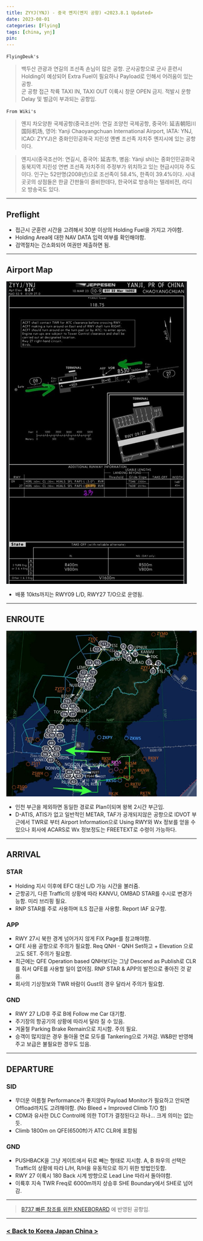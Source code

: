 ```yaml
---
title: ZYYJ(YNJ) - 중국 옌지(옌지 공항) <2023.8.1 Updated>
date: 2023-08-01
categories: [Flying]
tags: [china, ynj]
pin:
---
```


`FlyingDeuk's`
> 백두산 관광과 연길의 조선족 손님이 많은 공항. 군사공항으로 군사 훈련시 Holding이 예상되어 Extra Fuel이 필요하나 Payload로 인해서 어려움이 있는 공항. <br>
군 공항 접근 착륙 TAXI IN, TAXI OUT 이륙시 창문 OPEN 금지. 적발시 운항 Delay 및 벌금이 부과되는 공항임. 

`From Wiki's`
> 옌지 차오양촨 국제공항(중국조선어: 연길 조양천 국제공항, 중국어: 延吉朝阳川国际机场, 영어: Yanji Chaoyangchuan International Airport, IATA: YNJ, ICAO: ZYYJ)은 중화인민공화국 지린성 옌볜 조선족 자치주 옌지시에 있는 공항이다.

> 옌지시(중국조선어: 연길시, 중국어: 延吉市, 병음: Yánjí shì)는 중화인민공화국 동북지역 지린성 연변 조선족 자치주의 주정부가 위치하고 있는 현급시이자 주도이다. 인구는 52만명(2008년)으로 조선족이 58.4%, 한족이 39.4%이다. 시내 곳곳의 상점들은 한글 간판들이 즐비한데다, 한국어로 방송하는 텔레비전, 라디오 방송국도 있다.

--------

## Preflight
- 접근시 군훈련 시간을 고려해서 30분 이상의 Holding Fuel을 가지고 가야함. 
- Holding Area에 대한 NAV DATA 입력 여부를 확인해야함. 
- 검역절차는 간소화되어 여권만 제출하면 됨. 


---------

## Airport Map
![ynj](/img/flying/airport/ynj_ap.jpg)
- 배풍 10kts까지는 RWY09 L/D, RWY27 T/O으로 운영됨. 


------------

## ENROUTE

![ynj](/img/flying/airport/icnynj.jpg)
- 인천 부근을 제외하면 동일한 경로로 Plan이되며 왕복 2시간 부근임. 
- D-ATIS, ATIS가 없고 일반적인 METAR, TAF가 공개되지않은 공항으로 IDVOT 부근에서 TWR로 부터 Airport Information으로 Using RWY와 Wx 정보를 얻을 수 있으나 회사에 ACARS로 Wx 정보정도는 FREETEXT로 수령이 가능하다. 

--------

## ARRIVAL
### STAR
- Holding 지시 이후에 EFC 대신 L/D 가능 시간을 불러줌. 
- 군항공기, 다른 Traffic의 상황에 따라 KANVU, OMBAD STAR를 수시로 변경가능함. 미리 브리핑 필요. 
- RNP STAR를 주로 사용하며 ILS 접근을 사용함. Report IAF 요구함. 

### APP
- RWY 27시 북한 경계 넘어가지 않게 FIX Page를 참고해야함. 
- QFE 사용 공항으로 주의가 필요함. Req QNH - QNH Set하고 + Elevation 으로 고도 SET. 주의가 필요함. 
- 최근에는 QFE Operation based QNH보다는 그냥 Descend as Publish로 CLR를 줘서 QFE를 사용할 일이 없어짐. RNP STAR & APP의 발전으로 좋아진 것 같음. 
- 회사의 기상정보와 TWR 바람이 Gust의 경우 달라서 주의가 필요함. 

### GND
- RWY 27 L/D후 주로 B에 Follow me Car 대기함. 
- 주기장의 항공기의 상황에 따라서 달라 질 수 있음. 
- 겨울철 Parking Brake Remain으로 지시함. 주의 필요. 
- 승객이 많지않은 경우 돌아올 연료 모두를 Tankering으로 가져감. W&B만 반영해주고 보급은 불필요한 경우도 있음. 

-------

## DEPARTURE
### SID
- 무더운 여름철 Performance가 좋지않아 Payload Monitor가 필요하고 안되면 Offload까지도 고려해야함. (No Bleed + Improved Climb T/O 함)
- CDM과 유사한 DLC Control에 의한 TOT가 결정된다고 하나... 크게 의미는 없는 듯. 
- Climb 1800m on QFE(6500ft)가 ATC CLR에 포함됨

### GND
- PUSHBACK을 그냥 게이트에서 뒤로 빼는 형태로 지시함. A, B 좌우의 선택은 Traffic의 상황에 따라 L/H, R/H을 유동적으로 하기 위한 방법인듯함. 
- RWY 27 이륙시 180 Back 시계 방향으로 Lead Line 따라서 돌아야함.  
- 이륙후 지속 TWR Freq로 6000m까지 상승후 SHE Boundary에서 SHE로 넘어감. 


----

> [B737 빠른 참조를 위한 KNEEBORARD](/posts/B737-kneeboard/) 에 반영된 공항임. 

-------


### [< Back to Korea Japan China >](/posts/KoreaJapanChina/)

